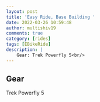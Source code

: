 ```yaml
---
layout: post
title: 'Easy Ride, Base Building '
date: 2022-03-26 10:59:48
author: multishiv19
comments: true
category: [rides]
tags: [EBikeRide]
description: |
    Gear: Trek Powerfly 5<br/>
---
```


## Gear
Trek Powerfly 5



<div width='100%' class='strava-embed-placeholder' data-embed-type='activity' data-embed-id='6882407321'></div>
<script src='https://strava-embeds.com/embed.js'></script>
